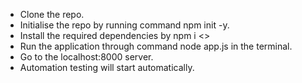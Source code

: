 * Clone the repo.
* Initialise the repo by running command npm init -y.
* Install the required dependencies by npm i <<PackageName>>
* Run the application through command node app.js in the terminal.
* Go to the localhost:8000 server.
* Automation testing will start automatically.
